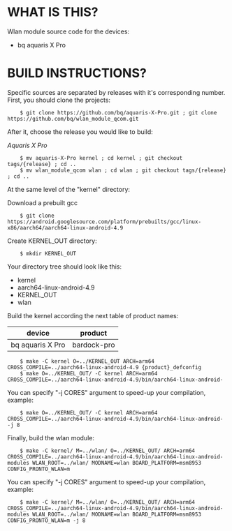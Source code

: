 WHAT IS THIS?
=============

Wlan module source code for the devices:
* bq aquaris X Pro


BUILD INSTRUCTIONS?
===================

Specific sources are separated by releases with it's corresponding number. First, you should
clone the projects:

        $ git clone https://github.com/bq/aquaris-X-Pro.git ; git clone https://github.com/bq/wlan_module_qcom.git

After it, choose the release you would like to build:

*Aquaris X Pro*

        $ mv aquaris-X-Pro kernel ; cd kernel ; git checkout tags/{release} ; cd ..
        $ mv wlan_module_qcom wlan ; cd wlan ; git checkout tags/{release} ; cd ..

At the same level of the "kernel" directory:

Download a prebuilt gcc

        $ git clone https://android.googlesource.com/platform/prebuilts/gcc/linux-x86/aarch64/aarch64-linux-android-4.9

Create KERNEL_OUT directory:

        $ mkdir KERNEL_OUT

Your directory tree should look like this:
* kernel
* aarch64-linux-android-4.9
* KERNEL_OUT
* wlan

Build the kernel according the next table of product names:

| device                    | product                 |
| --------------------------|-------------------------|
| bq aquaris X Pro          | bardock-pro             |


        $ make -C kernel O=../KERNEL_OUT ARCH=arm64 CROSS_COMPILE=../aarch64-linux-android-4.9 {product}_defconfig
        $ make O=../KERNEL_OUT/ -C kernel ARCH=arm64 CROSS_COMPILE=../aarch64-linux-android-4.9/bin/aarch64-linux-android-

You can specify "-j CORES" argument to speed-up your compilation, example:

        $ make O=../KERNEL_OUT/ -C kernel ARCH=arm64 CROSS_COMPILE=../aarch64-linux-android-4.9/bin/aarch64-linux-android- -j 8

Finally, build the wlan module:

        $ make -C kernel/ M=../wlan/ O=../KERNEL_OUT/ ARCH=arm64 CROSS_COMPILE=../aarch64-linux-android-4.9/bin/aarch64-linux-android- modules WLAN_ROOT=../wlan/ MODNAME=wlan BOARD_PLATFORM=msm8953 CONFIG_PRONTO_WLAN=m

You can specify "-j CORES" argument to speed-up your compilation, example:

        $ make -C kernel/ M=../wlan/ O=../KERNEL_OUT/ ARCH=arm64 CROSS_COMPILE=../aarch64-linux-android-4.9/bin/aarch64-linux-android- modules WLAN_ROOT=../wlan/ MODNAME=wlan BOARD_PLATFORM=msm8953 CONFIG_PRONTO_WLAN=m -j 8
